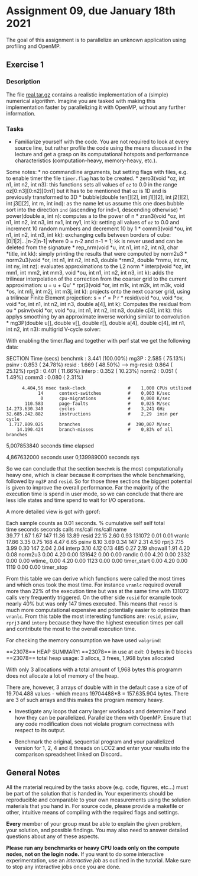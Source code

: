 # Assignment 09, due January 18th 2021

The goal of this assignment is to parallelize an unknown application using profiling and OpenMP.

## Exercise 1

### Description

The file [real.tar.gz](real.tar.gz) contains a realistic implementation of a (simple) numerical algorithm. Imagine you are tasked with making this implementation faster by parallelizing it with OpenMP, without any further information.

### Tasks

- Familiarize yourself with the code. You are not required to look at every source line, but rather profile the code using the means discussed in the lecture and get a grasp on its computational hotspots and performance characteristics (computation-heavy, memory-heavy, etc.).

Some notes:
    * no commandline arguments, but setting flags with files, e.g. to enable timer the file `timer.flag` has to be created. 
    * zero3(void *oz, int n1, int n2, int n3): this functions sets all values of `oz` to 0.0 in the range oz[0:n3][0:n2][0:n1]
    but it has to be mentioned that `oz` is 1D and is previously transformed to 3D
    * bubble(double ten[][2], int j1[][2], int j2[][2], int j3[][2], int m, int ind): as the name let us assume this one does bubble sort into the direction `ind` (ascending for ind=1, descending otherwise)
    * power(double a, int n): computes a to the power of n
    * zran3(void *oz, int n1, int n2, int n3, int nx1, int ny1, int k): setting all values of `oz` to 0.0 and increment 10 random numbers and decrement 10 by 1
    * comm3(void *ou, int n1, int n2, int n3, int kk): exchanging cells between borders of cube: |0|1|2|...|n-2|n-1| where 0 = n-2 and n-1 = 1; kk is never used and can be deleted from the signature
    * rep_nrm(void *u, int n1, int n2, int n3, char *title, int kk): simply printing the results that were computed by norm2u3
    * norm2u3(void *or, int n1, int n2, int n3, double *rnm2, double *rnmu, int nx, int ny, int nz): evaluates approximations to the L2 norm
    * interp(void *oz, int mm1, int mm2, int mm3, void *ou, int n1, int n2, int n3, int k): adds the trilinear interpolation of the correction from the coarser grid to the current approximation:  u = u + Qu'
    * rprj3(void *or, int m1k, int m2k, int m3k, void *os, int m1j, int m2j, int m3j, int k): projects onto the next coarser grid, using a trilinear Finite Element projection:  s = r' = P r
    * resid(void *ou, void *ov, void *or, int n1, int n2, int n3, double a[4], int k): Computes the residual from ou
    * psinv(void *or, void *ou, int n1, int n2, int n3, double c[4], int k): this applys smoothing by an approximate inverse working similar to convolution
    * mg3P(double u[], double v[], double r[], double a[4], double c[4], int n1, int n2, int n3): multigrid V-cycle solver: 


With enabling the timer.flag and together with perf stat we get the following data:

SECTION   Time (secs)
benchmk :    3.441  (100.00%)
mg3P    :    2.585  ( 75.13%)
psinv   :    0.853  ( 24.78%)
resid   :    1.669  ( 48.50%)
--> mg-resid:    0.864  ( 25.12%)
rprj3   :    0.401  ( 11.66%)
interp  :    0.352  ( 10.23%)
norm2   :    0.051  (  1.49%)
comm3   :    0.080  (  2.31%)

          4.404,56 msec task-clock                #    1,000 CPUs utilized          
                14      context-switches          #    0,003 K/sec                  
                 0      cpu-migrations            #    0,000 K/sec                  
           110.583      page-faults               #    0,025 M/sec                  
    14.273.630.340      cycles                    #    3,241 GHz                    
    32.685.242.882      instructions              #    2,29  insn per cycle         
     1.717.809.025      branches                  #  390,007 M/sec                  
        14.190.424      branch-misses             #    0,83% of all branches 

5,007853840 seconds time elapsed

4,867632000 seconds user
0,139989000 seconds sys

So we can conclude that the section `benchmk` is the most computationally heavy one, which is clear because it comprises the whole benchmarking, followed by `mg3P` and `resid`. So for those three sections the biggest potential is given to improve the overall performance.
Far the majority of the execution time is spend in user mode, so we can conclude that there are less idle states and time spend to wait for I/O operations.

A more detailed view is got with gprof:

Each sample counts as 0.01 seconds.
  %   cumulative   self              self     total           
 time   seconds   seconds    calls  ms/call  ms/call  name    
 39.77      1.67     1.67      147    11.36    13.89  resid
 22.15      2.60     0.93   131072     0.01     0.01  vranlc
 17.86      3.35     0.75      168     4.47     6.65  psinv
  8.10      3.69     0.34      147     2.31     4.50  rprj3
  7.15      3.99     0.30      147     2.04     2.04  interp
  3.10      4.12     0.13      485     0.27     2.19  showall
  1.91      4.20     0.08                             norm2u3
  0.00      4.20     0.00   131642     0.00     0.00  randlc
  0.00      4.20     0.00     2332     0.00     0.00  wtime_
  0.00      4.20     0.00     1123     0.00     0.00  timer_start
  0.00      4.20     0.00     1119     0.00     0.00  timer_stop

From this table we can derive which functions were called the most times and which ones took the most time.
For instance `vranlc` required overall more than 22% of the execution time but was at the same time with 131072 calls
very frequently triggered. On the other side `resid` for example took nearly 40% but was only 147 times executed. 
This means that `resid` is much more computational expensive and potentially easier to optimize than `vranlc`. 
From this table the most interesting functions are: `resid`, `psinv`, `rprj3` and `interp` because they have the highest 
execution times per call and contribute the most to the overall execution time.    


For checking the memory consumption we have used `valgrind`:

==23078== HEAP SUMMARY:
==23078==     in use at exit: 0 bytes in 0 blocks
==23078==   total heap usage: 3 allocs, 3 frees, 1,968 bytes allocated

With only 3 allocations with a total amount of 1,968 bytes this programm does not allocate a lot of memory of the heap.

There are, however, 3 arrays of double with in the default case a size of of 19.704.488 values - which means 19704488*8 = 157.635.904 bytes.
There are 3 of such arrays and this makes the program memory heavy.


- Investigate any loops that carry larger workloads and determine if and how they can be parallelized. Parallelize them with OpenMP. Ensure that any code modification does not violate program correctness with respect to its output.



- Benchmark the original, sequential program and your parallelized version for 1, 2, 4 and 8 threads on LCC2 and enter your results into the comparison spreadsheet linked on Discord..

## General Notes

All the material required by the tasks above (e.g. code, figures, etc...) must be part of the solution that is handed in. Your experiments should be reproducible and comparable to your own measurements using the solution materials that you hand in. For source code, please provide a makefile or other, intuitive means of compiling with the required flags and settings.

**Every** member of your group must be able to explain the given problem, your solution, and possible findings. You may also need to answer detailed questions about any of these aspects.

**Please run any benchmarks or heavy CPU loads only on the compute nodes, not on the login node.**
If you want to do some interactive experimentation, use an *interactive job* as outlined in the tutorial. Make sure to stop any interactive jobs once you are done.
